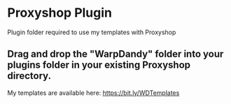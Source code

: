 # Proxyshop Plugin
 Plugin folder required to use my templates with Proxyshop

## Drag and drop the "WarpDandy" folder into your plugins folder in your existing Proxyshop directory.
 My templates are available here: https://bit.ly/WDTemplates


